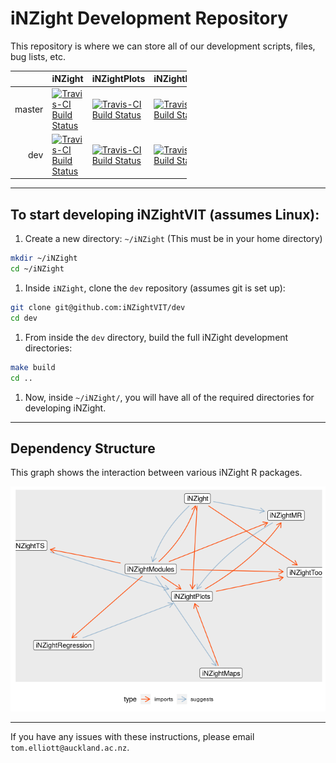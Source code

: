 
iNZight Development Repository
==============================

This repository is where we can store all of our development scripts, files, bug lists, etc.

<table style="width:56%;">
<colgroup>
<col width="5%" />
<col width="5%" />
<col width="5%" />
<col width="5%" />
<col width="5%" />
<col width="5%" />
<col width="5%" />
<col width="5%" />
<col width="5%" />
<col width="5%" />
</colgroup>
<thead>
<tr class="header">
<th align="right"></th>
<th align="left">iNZight</th>
<th align="left">iNZightPlots</th>
<th align="left">iNZightModules</th>
<th align="left">iNZightTS</th>
<th align="left">iNZightMR</th>
<th align="left">iNZightRegression</th>
<th align="left">iNZightMaps</th>
<th align="left">iNZightTools</th>
<th align="left">vit</th>
</tr>
</thead>
<tbody>
<tr class="odd">
<td align="right">master</td>
<td align="left"><a href="https://travis-ci.org/iNZightVIT/iNZight"><img src="https://travis-ci.org/iNZightVIT/iNZight.svg?branch=master" alt="Travis-CI Build Status" /></a></td>
<td align="left"><a href="https://travis-ci.org/iNZightVIT/iNZightPlots"><img src="https://travis-ci.org/iNZightVIT/iNZightPlots.svg?branch=master" alt="Travis-CI Build Status" /></a></td>
<td align="left"><a href="https://travis-ci.org/iNZightVIT/iNZightModules"><img src="https://travis-ci.org/iNZightVIT/iNZightModules.svg?branch=master" alt="Travis-CI Build Status" /></a></td>
<td align="left"><a href="https://travis-ci.org/iNZightVIT/iNZightTS"><img src="https://travis-ci.org/iNZightVIT/iNZightTS.svg?branch=master" alt="Travis-CI Build Status" /></a></td>
<td align="left"><a href="https://travis-ci.org/iNZightVIT/iNZightMR"><img src="https://travis-ci.org/iNZightVIT/iNZightMR.svg?branch=master" alt="Travis-CI Build Status" /></a></td>
<td align="left"><a href="https://travis-ci.org/iNZightVIT/iNZightRegression"><img src="https://travis-ci.org/iNZightVIT/iNZightRegression.svg?branch=master" alt="Travis-CI Build Status" /></a></td>
<td align="left"><a href="https://travis-ci.org/iNZightVIT/iNZightMaps"><img src="https://travis-ci.org/iNZightVIT/iNZightMaps.svg?branch=master" alt="Travis-CI Build Status" /></a></td>
<td align="left"><a href="https://travis-ci.org/iNZightVIT/iNZightTools"><img src="https://travis-ci.org/iNZightVIT/iNZightTools.svg?branch=master" alt="Travis-CI Build Status" /></a></td>
<td align="left"></td>
</tr>
<tr class="even">
<td align="right">dev</td>
<td align="left"><a href="https://travis-ci.org/iNZightVIT/iNZight"><img src="https://travis-ci.org/iNZightVIT/iNZight.svg?branch=dev" alt="Travis-CI Build Status" /></a></td>
<td align="left"><a href="https://travis-ci.org/iNZightVIT/iNZightPlots"><img src="https://travis-ci.org/iNZightVIT/iNZightPlots.svg?branch=dev" alt="Travis-CI Build Status" /></a></td>
<td align="left"><a href="https://travis-ci.org/iNZightVIT/iNZightModules"><img src="https://travis-ci.org/iNZightVIT/iNZightModules.svg?branch=dev" alt="Travis-CI Build Status" /></a></td>
<td align="left"><a href="https://travis-ci.org/iNZightVIT/iNZightTS"><img src="https://travis-ci.org/iNZightVIT/iNZightTS.svg?branch=dev" alt="Travis-CI Build Status" /></a></td>
<td align="left"><a href="https://travis-ci.org/iNZightVIT/iNZightMR"><img src="https://travis-ci.org/iNZightVIT/iNZightMR.svg?branch=dev" alt="Travis-CI Build Status" /></a></td>
<td align="left"><a href="https://travis-ci.org/iNZightVIT/iNZightRegression"><img src="https://travis-ci.org/iNZightVIT/iNZightRegression.svg?branch=dev" alt="Travis-CI Build Status" /></a></td>
<td align="left"><a href="https://travis-ci.org/iNZightVIT/iNZightMaps"><img src="https://travis-ci.org/iNZightVIT/iNZightMaps.svg?branch=dev" alt="Travis-CI Build Status" /></a></td>
<td align="left"><a href="https://travis-ci.org/iNZightVIT/iNZightTools"><img src="https://travis-ci.org/iNZightVIT/iNZightTools.svg?branch=dev" alt="Travis-CI Build Status" /></a></td>
<td align="left"></td>
</tr>
</tbody>
</table>

------------------------------------------------------------------------

To start developing iNZightVIT (assumes Linux):
-----------------------------------------------

1.  Create a new directory: `~/iNZight` (This must be in your home directory)

``` bash
mkdir ~/iNZight
cd ~/iNZight
```

1.  Inside `iNZight`, clone the `dev` repository (assumes git is set up):

``` bash
git clone git@github.com:iNZightVIT/dev
cd dev
```

1.  From inside the `dev` directory, build the full iNZight development directories:

``` bash
make build
cd ..
```

1.  Now, inside `~/iNZight/`, you will have all of the required directories for developing iNZight.

------------------------------------------------------------------------

Dependency Structure
--------------------

This graph shows the interaction between various iNZight R packages.

![](README_files/figure-markdown_github/unnamed-chunk-4-1.png)

------------------------------------------------------------------------

If you have any issues with these instructions, please email `tom.elliott@auckland.ac.nz`.

